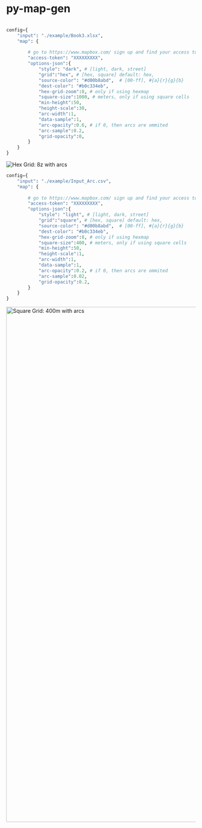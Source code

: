 # py-map-gen

```python

config={
    "input": "./example/Book3.xlsx",
    "map": {
        
        # go to https://www.mapbox.com/ sign up and find your access token
        "access-token": "XXXXXXXXX",
        "options-json":{
            "style": "dark", # [light, dark, street]
            "grid":"hex", # [hex, square] default: hex, 
            "source-color": "#d00b8abd",  # [00-ff], #{a}{r}{g}{b}
            "dest-color": "#b0c334eb",
            "hex-grid-zoom":8, # only if using hexmap
            "square-size":1000, # meters, only if using square cells
            "min-height":50,
            "height-scale":30,
            "arc-width":1,
            "data-sample":1,
            "arc-opacity":0.6, # if 0, then arcs are ommited
            "arc-sample":0.2,
            "grid-opacity":0,
        }
    }
}
```

![Hex Grid: 8z with arcs](https://github.com/user-attachments/assets/34c0e6fa-286b-4ea0-ad36-d06365693f53)

```python
config={
    "input": "./example/Input_Arc.csv",
    "map": {
        
        # go to https://www.mapbox.com/ sign up and find your access token
        "access-token": "XXXXXXXXX",
        "options-json":{
            "style": "light", # [light, dark, street]
            "grid":"square", # [hex, square] default: hex, 
            "source-color": "#d00b8abd",  # [00-ff], #{a}{r}{g}{b}
            "dest-color": "#b0c334eb",
            "hex-grid-zoom":8, # only if using hexmap
            "square-size":400, # meters, only if using square cells
            "min-height":50,
            "height-scale":1,
            "arc-width":1,
            "data-sample":1,
            "arc-opacity":0.2, # if 0, then arcs are ommited
            "arc-sample":0.02,
            "grid-opacity":0.2,
        }
    }
}
```

<img width="1370" alt="Square Grid: 400m with arcs" src="https://github.com/user-attachments/assets/a120b88f-4b76-4c2b-aeae-c3732a331779" />
